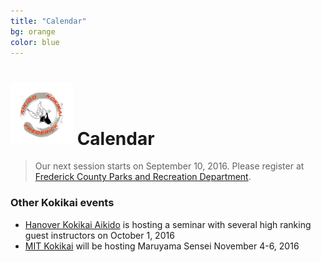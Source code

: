 ```yaml
---
title: "Calendar"
bg: orange
color: blue
---
```


# <img src="img/b4.jpg" style="width:100px;"> Calendar

<blockquote class="announce">
 Our next session starts on September 10, 2016. 
 Please register at <a href="https://apm.activecommunities.com/frederickcntyparksandrec/Activity_Search?detailskeyword=aikido&IsAdvanced=True&ddlSortBy=Activity+name&DaysOfWeek=0000000&SearchFor=2&SearchLevelID=2&maxAge=100&NumberOfItemsPerPage=50&IsSearch=true" target="_blank">Frederick County Parks and Recreation Department</a>.
 </blockquote>

<p class="bottom"></p>

### Other Kokikai events

+ <a href="http://hanoveraikido.com" target="_blank">Hanover Kokikai Aikido</a> is hosting a seminar with several high ranking guest 
instructors on October 1, 2016
+ <a href="http://web.mit.edu/kokikai/" target="_blank">MIT Kokikai</a> will be hosting Maruyama Sensei November 4-6, 2016















